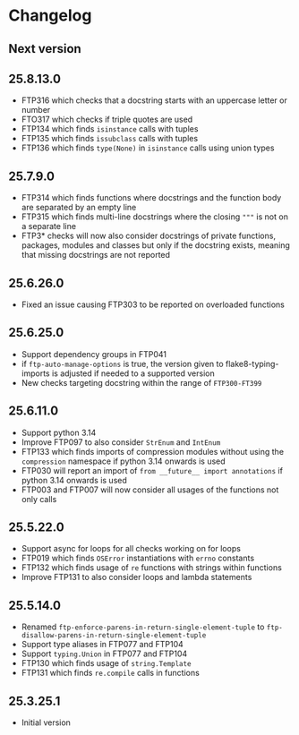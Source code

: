 # Changelog

## Next version

## 25.8.13.0
- FTP316 which checks that a docstring starts with an uppercase letter or number
- FTO317 which checks if triple quotes are used
- FTP134 which finds `isinstance` calls with tuples
- FTP135 which finds `issubclass` calls with tuples
- FTP136 which finds `type(None)` in `isinstance` calls using union types

## 25.7.9.0
- FTP314 which finds functions where docstrings and the function body are separated by an empty line
- FTP315 which finds multi-line docstrings where the closing `"""` is not on a separate line
- FTP3* checks will now also consider docstrings of private functions, packages, modules and classes
  but only if the docstring exists, meaning that missing docstrings are not reported

## 25.6.26.0
- Fixed an issue causing FTP303 to be reported on overloaded functions

## 25.6.25.0
- Support dependency groups in FTP041
- if ``ftp-auto-manage-options`` is true, the version given to flake8-typing-imports is adjusted if
  needed to a supported version
- New checks targeting docstring within the range of `FTP300-FT399`

## 25.6.11.0
- Support python 3.14
- Improve FTP097 to also consider `StrEnum` and `IntEnum`
- FTP133 which finds imports of compression modules without using the `compression` namespace if python 3.14 onwards is used
- FTP030 will report an import of `from __future__ import annotations` if python 3.14 onwards is used
- FTP003 and FTP007 will now consider all usages of the functions not only calls

## 25.5.22.0
- Support async for loops for all checks working on for loops
- FTP019 which finds `OSError` instantiations with `errno` constants
- FTP132 which finds usage of ``re`` functions with strings within functions
- Improve FTP131 to also consider loops and lambda statements

## 25.5.14.0
- Renamed `ftp-enforce-parens-in-return-single-element-tuple` to `ftp-disallow-parens-in-return-single-element-tuple`
- Support type aliases in FTP077 and FTP104
- Support `typing.Union` in FTP077 and FTP104
- FTP130 which finds usage of `string.Template`
- FTP131 which finds `re.compile` calls in functions

## 25.3.25.1

* Initial version
